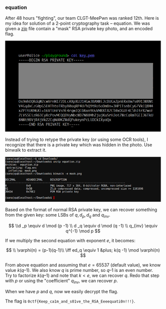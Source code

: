 ### equation 

After 48 hours "fighting", our team CLGT-MeePwn was ranked 12th. Here is my idea for solution of a 2-point cryptography task – equation.
We was given a [zip](http://dl.0ops.net/equation.zip) file contain a "mask" RSA private key photo, and an encoded flag.

![](https://raw.githubusercontent.com/quandqn/quandqn.github.io/master/images/2016/0ctf_quals/screenshot-2016-03-15-at-04-50-02.png)

Instead of trying to retype the private key (or using some OCR tools), I recognize that there is a private key which was hidden in the photo. Use binwalk to extract it.

![](https://raw.githubusercontent.com/quandqn/quandqn.github.io/master/images/2016/0ctf_quals/screenshot-2016-03-15-at-04-35-42.png)

Based on the format of normal RSA private key, we can recover something from the given key: some LSBs of $q, d_p, d_q$ and $q_{inv}$.

$$
\\d _p \equiv d \mod (p -1) \\ d _q \equiv d \mod (q -1) \\ q_{inv} \equiv q^{-1} \mod p
$$

If we multiply the second equation with exponent $e$, it becomes:

$$
\\ \varphi(n) = (p-1)(q-1)\\ \iff ed_q \equiv 1 &plus; k(q -1) \mod \varphi(n)
$$

From above equation and assuming that $e = 65537$ (default value), we know value $k(q–1)$. We also know $q$ is prime number, so $q–1$ is an even number. Try to factorize $k(q–1)$ and note that $k < e$, we can recover $q$. Redo that step with $p$ or using the "coefficient" $q_{inv}$, we can recover $p$.

When we have $p$ and $q$, now we easily decrypt the flag.

The flag is `0ctf{Keep_ca1m_and_s01ve_the_RSA_Eeeequati0n!!!}`.

